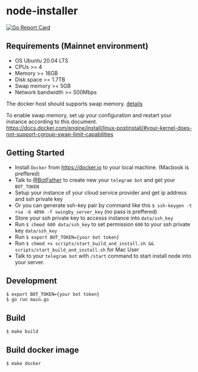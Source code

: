 # node-installer
[![Go Report Card](https://goreportcard.com/badge/github.com/SwingbyProtocol/node-installer)](https://goreportcard.com/report/github.com/SwingbyProtocol/node-installer)

## Requirements (Mainnet environment)

- OS Ubuntu 20.04 LTS
- CPUs >= 4
- Memory >= 16GB
- Disk space >= 1.7TB
- Swap memory >= 5GB
- Network bandwidth >= 500Mbps

The docker host should supports swap memory. [details](https://docs.docker.com/config/containers/resource_constraints/)

To enable swap memory, set up your configuration and restart your instance according to this document.
https://docs.docker.com/engine/install/linux-postinstall/#your-kernel-does-not-support-cgroup-swap-limit-capabilities
 
## Getting Started
- Install `Docker` from https://docker.io to your local machine. (Macbook is preffered)
- Talk to [@BotFather](https://t.me/BotFather) to create new your `telegram bot` and get your `BOT_TOKEN`
- Setup your instance of your cloud service provider and get ip address and ssh private key 
- Or you can generate ssh-key pair by command like this `$ ssh-keygen -t rsa -b 4096 -f swingby_server_key` (no pass is preffered)
- Store your ssh private key to accesss instance into `data/ssh_key` 
- Run `$ chmod 600 data/ssh_key` to set permission `600` to your ssh private key `data/ssh_key`
- Run `$ export BOT_TOKEN={your bot token}`
- Run `$ chmod +x scripts/start_build_and_install.sh && scripts/start_build_and_install.sh` for Mac User
- Talk to your `telegram bot` with `/start` command to start install node into your server.

## Development 
```
$ export BOT_TOKEN={your bot token}
$ go run main.go
```

## Build
```
$ make build
```

## Build docker image
```
$ make docker 
```
